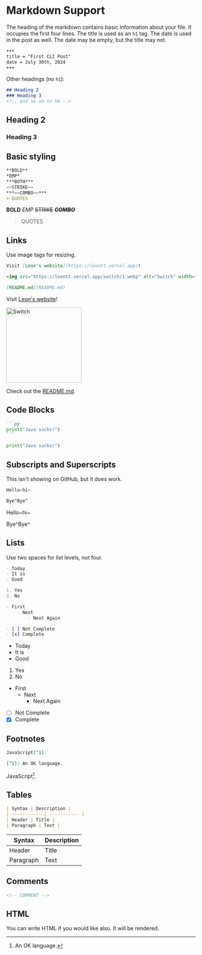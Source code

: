 # Markdown Support

The heading of the markdown contains basic information about your file. It occupies the first four lines. The title is used as an ```h1``` tag. The date is used in the post as well. The date may be empty, but the title may not.

```txt
+++
title = "First CLI Post"
date = July 30th, 2024
+++
```

Other headings (no ```h1```):

```md
## Heading 2
### Heading 3
<!-- and so on to h6 -->
```

## Heading 2

### Heading 3

## Basic styling

```md
**BOLD**
*EMP*
***BOTH***
~~STRIKE~~
***~~COMBO~~***
> QUOTES
```

**BOLD**
*EMP*
~~STRIKE~~
***~~COMBO~~***
> QUOTES

## Links

Use image tags for resizing.

```md
Visit [Leon's website](https://leontt.vercel.app)!

<img src="https://leontt.vercel.app/switch/1.webp" alt="Switch" width="200"/>

[README.md](README.md)
```

Visit [Leon's website](https://leontt.vercel.app)!

<img src="https://leontt.vercel.app/switch/1.webp" alt="Switch" width="200"/>

Check out the [README.md](README.md).

## Code Blocks

````md
```py
print("Java sucks!")
```
````

```py
print("Java sucks!")
```

## Subscripts and Superscripts

This isn't showing on GitHub, but it does work.

```md
Hello~hi~

Bye^Bye^
```

Hello~hi~

Bye^Bye^

## Lists

Use two spaces for list levels, not four.

```md
- Today
- It is
- Good

1. Yes
2. No

- First
    - Next
        - Next Again

- [ ] Not Complete
- [x] Complete
```

- Today
- It is
- Good

1. Yes
2. No

- First
  - Next
    - Next Again

- [ ] Not Complete
- [x] Complete

## Footnotes

```md
JavaScript[^1].

[^1]: An OK language.
```

JavaScript[^1].

[^1]: An OK language.

## Tables

```md
| Syntax | Description |
| ----------- | ----------- |
| Header | Title |
| Paragraph | Text |
```

| Syntax | Description |
| ----------- | ----------- |
| Header | Title |
| Paragraph | Text |

## Comments

```md
<!-- COMMENT -->
```

## HTML

You can write HTML if you would like also. It will be rendered.

